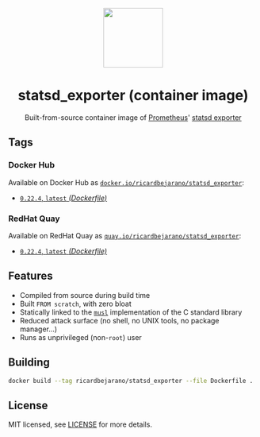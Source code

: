 <p align="center"><img src="https://emojipedia-us.s3.dualstack.us-west-1.amazonaws.com/thumbs/320/apple/198/fire-extinguisher_1f9ef.png" width="120px"></p>
<h1 align="center">statsd_exporter (container image)</h1>
<p align="center">Built-from-source container image of <a href="https://prometheus.io/">Prometheus</a>' <a href="https://github.com/prometheus/statsd_exporter">statsd exporter</a></p>


## Tags

### Docker Hub

Available on Docker Hub as [`docker.io/ricardbejarano/statsd_exporter`](https://hub.docker.com/r/ricardbejarano/statsd_exporter):

- [`0.22.4`, `latest` *(Dockerfile)*](Dockerfile)

### RedHat Quay

Available on RedHat Quay as [`quay.io/ricardbejarano/statsd_exporter`](https://quay.io/repository/ricardbejarano/statsd_exporter):

- [`0.22.4`, `latest` *(Dockerfile)*](Dockerfile)


## Features

* Compiled from source during build time
* Built `FROM scratch`, with zero bloat
* Statically linked to the [`musl`](https://musl.libc.org/) implementation of the C standard library
* Reduced attack surface (no shell, no UNIX tools, no package manager...)
* Runs as unprivileged (non-`root`) user


## Building

```bash
docker build --tag ricardbejarano/statsd_exporter --file Dockerfile .
```


## License

MIT licensed, see [LICENSE](LICENSE) for more details.
